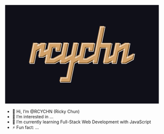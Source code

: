 ![RCYCHN Logo](https://github.com/RCYCHN/RCYCHN/blob/main/rcychn_Midnight_Navy_BG.png)

- 👋 Hi, I’m @RCYCHN (Ricky Chun)
- 👀 I’m interested in ...
- 🌱 I’m currently learning Full-Stack Web Development with JavaScript
- ⚡ Fun fact: ...

<!---
RCYCHN/RCYCHN is a ✨ special ✨ repository because its `README.md` (this file) appears on your GitHub profile.
You can click the Preview link to take a look at your changes.
--->

